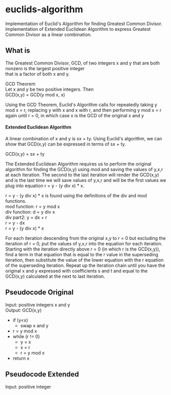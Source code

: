 # euclids-algorithm
Implementation of Euclid's Algorithm for finding Greatest Common Divisor.
Implementation of Extended Euclidean Algorithm to express Greatest Common Divisor as a linear combination.

## What is
The Greatest Common Divisor, GCD, of two integers x and y that are both nonzero is the largest positive integer  
that is a factor of both x and y.  

GCD Theorem  
Let x and y be two positive integers.  Then  
GCD(x,y) = GCD(y mod x, x)  

Using the GCD Theorem, Euclid's Algorithm calls for repeatedly taking y mod x = r, replacing y with x and x with r, and then performing y mod x = r again until r = 0, in which case x is the GCD of the original x and y

#### Extended Euclidean Algorithm
A linear combination of x and y is sx + ty.  Using Euclid's algorithm, we can show that GCD(x,y) can be expressed in terms of sx + ty.

GCD(x,y) = sx + ty

The Extended Euclidean Algorithm requires us to perform the original algorithm for finding the GCD(x,y) using mod and saving the values of y,x,r at each iteration.  The second to the last iteration will render the GCD(x,y) and is the last time we will save values of y,x,r and will be the first values we plug into equation r = y - (y div x) * x.    

r = y - (y div x) * x is found using the definitions of the div and mod functions.  
mod function: r = y mod x  
div function: d = y div x  
div part2: y = dx + r  
r = y - dx  
r = y - (y div x) * x  

For each iteration descending from the original x,y to r = 0 but excluding the iteration of r = 0, put the values of y,x,r into the equation for each iteration.  Starting with the iteration directly above r = 0 (in which r is the GCD(x,y)), find a term in that equation that is equal to the r value in the superseding iteration, then substitute the value of the lower equation with the r equation of the superseding iteration.  Repeat up the iteration chain until you have the original x and y expressed with coefficients s and t and equal to the GCD(x,y) calculated at the next to last iteration.

## Pseudocode Original
Input: positive integers x and y  
Output: GCD(x,y)  
* if (y<x)
  * swap x and y
* r = y mod x
* while (r != 0)
    * y = x
    * x = r
    * r = y mod x
* return x

## Pseudocode Extended
Input: positive integer
